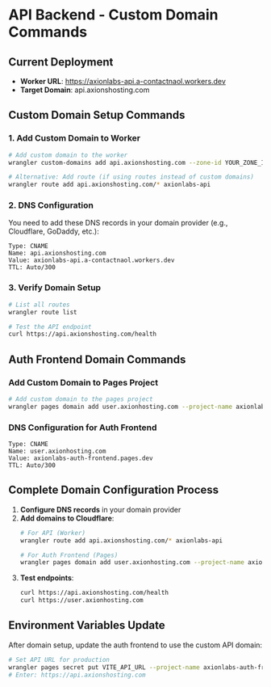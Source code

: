 # API Backend - Custom Domain Commands

## Current Deployment
- **Worker URL**: https://axionlabs-api.a-contactnaol.workers.dev
- **Target Domain**: api.axionshosting.com

## Custom Domain Setup Commands

### 1. Add Custom Domain to Worker
```bash
# Add custom domain to the worker
wrangler custom-domains add api.axionshosting.com --zone-id YOUR_ZONE_ID

# Alternative: Add route (if using routes instead of custom domains)
wrangler route add api.axionshosting.com/* axionlabs-api
```

### 2. DNS Configuration
You need to add these DNS records in your domain provider (e.g., Cloudflare, GoDaddy, etc.):

```
Type: CNAME
Name: api.axionshosting.com
Value: axionlabs-api.a-contactnaol.workers.dev
TTL: Auto/300
```

### 3. Verify Domain Setup
```bash
# List all routes
wrangler route list

# Test the API endpoint
curl https://api.axionshosting.com/health
```

## Auth Frontend Domain Commands

### Add Custom Domain to Pages Project
```bash
# Add custom domain to the pages project
wrangler pages domain add user.axionhosting.com --project-name axionlabs-auth-frontend
```

### DNS Configuration for Auth Frontend
```
Type: CNAME  
Name: user.axionhosting.com
Value: axionlabs-auth-frontend.pages.dev
TTL: Auto/300
```

## Complete Domain Configuration Process

1. **Configure DNS records** in your domain provider
2. **Add domains to Cloudflare**:
   ```bash
   # For API (Worker)
   wrangler route add api.axionshosting.com/* axionlabs-api
   
   # For Auth Frontend (Pages)
   wrangler pages domain add user.axionhosting.com --project-name axionlabs-auth-frontend
   ```
3. **Test endpoints**:
   ```bash
   curl https://api.axionshosting.com/health
   curl https://user.axionhosting.com
   ```

## Environment Variables Update
After domain setup, update the auth frontend to use the custom API domain:

```bash
# Set API URL for production
wrangler pages secret put VITE_API_URL --project-name axionlabs-auth-frontend
# Enter: https://api.axionshosting.com
```